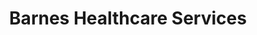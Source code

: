 ---
title: "Barnes Healthcare Services"
url: /tifton/barnes-healthcare-services/
shop: Sanitätshaus
---